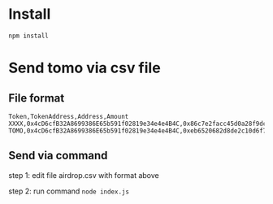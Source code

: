 # Install

```
npm install
```

# Send tomo via csv file

## File format

```
Token,TokenAddress,Address,Amount
XXXX,0x4cD6cfB32A8699386E65b591f02819e34e4e4B4C,0x86c7e2facc45d0a28f9dc96f7adb4bf0327bcc5e,61
TOMO,0x4cD6cfB32A8699386E65b591f02819e34e4e4B4C,0xeb6520682d8de2c10d6f73853f1d222d6d55fa9f,61

```

## Send via command

step 1: edit file airdrop.csv with format above

step 2: run command `node index.js`
